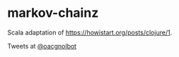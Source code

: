 markov-chainz
=============

Scala adaptation of https://howistart.org/posts/clojure/1.

Tweets at [@oacgnolbot](https://twitter.com/oacgnolbot)